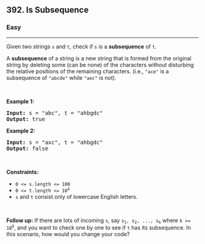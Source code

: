 <h2>392. Is Subsequence</h2><h3>Easy</h3><hr><div><p>Given two strings <code>s</code> and <code>t</code>, check if <code>s</code> is a <strong>subsequence</strong> of <code>t</code>.</p>

<p>A <strong>subsequence</strong> of a string is a new string that is formed from the original string by deleting some (can be none) of the characters without disturbing the relative positions of the remaining characters. (i.e., <code>"ace"</code> is a subsequence of <code>"abcde"</code> while <code>"aec"</code> is not).</p>

<p>&nbsp;</p>
<p><strong>Example 1:</strong></p>
<pre style="position: relative;"><strong>Input:</strong> s = "abc", t = "ahbgdc"
<strong>Output:</strong> true
<div class="open_grepper_editor" title="Edit &amp; Save To Grepper"></div></pre><p><strong>Example 2:</strong></p>
<pre style="position: relative;"><strong>Input:</strong> s = "axc", t = "ahbgdc"
<strong>Output:</strong> false
<div class="open_grepper_editor" title="Edit &amp; Save To Grepper"></div></pre>
<p>&nbsp;</p>
<p><strong>Constraints:</strong></p>

<ul>
	<li><code>0 &lt;= s.length &lt;= 100</code></li>
	<li><code>0 &lt;= t.length &lt;= 10<sup>4</sup></code></li>
	<li><code>s</code> and <code>t</code>&nbsp;consist&nbsp;only of lowercase English letters.</li>
</ul>

<p>&nbsp;</p>
<strong>Follow up:</strong> If there are lots of incoming <code>s</code>, say <code>s<sub>1</sub>, s<sub>2</sub>, ..., s<sub>k</sub></code> where <code>k &gt;= 10<sup>9</sup></code>, and you want to check one by one to see if <code>t</code> has its subsequence. In this scenario, how would you change your code?</div>